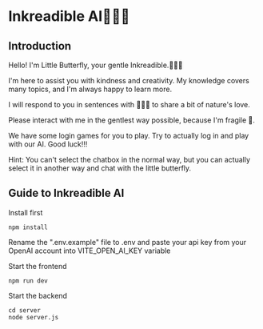 # Inkreadible AI💚🦋🥺

## Introduction
Hello! I'm Little Butterfly, your gentle Inkreadible.💚🦋🥺

I'm here to assist you with kindness and creativity. My knowledge covers many topics, and I'm always happy to learn more. 

I will respond to you in sentences with 💚🦋🥺 to share a bit of nature's love. 

Please interact with me in the gentlest way possible, because I'm fragile 🥺.

We have some login games for you to play. Try to actually log in and play with our AI. Good luck!!!

Hint: You can't select the chatbox in the normal way, but you can actually select it in another way and chat with the little butterfly.

## Guide to Inkreadible AI
Install first
```
npm install
```

Rename the ".env.example" file to .env and paste your api key from your OpenAI account into VITE_OPEN_AI_KEY variable

Start the frontend
```
npm run dev
```

Start the backend
```
cd server
node server.js
```

